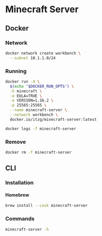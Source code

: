 # Minecraft Server

## Docker

### Network

```sh
docker network create workbench \
  --subnet 10.1.1.0/24
```

### Running

```sh
docker run -d \
  $(echo "$DOCKER_RUN_OPTS") \
  -h minecraft \
  -e EULA=TRUE \
  -e VERSION=1.16.2 \
  -p 25565:25565 \
  --name minecraft-server \
  --network workbench \
  docker.io/itzg/minecraft-server:latest
```

```sh
docker logs -f minecraft-server
```

### Remove

```sh
docker rm -f minecraft-server
```

## CLI

### Installation

#### Homebrew

```sh
brew install --cask minecraft-server
```

### Commands

```sh
minecraft-server -h
```

<!--
### Usage

```sh

``` -->

<!-- ### Issues

#### Docker Machine through VirtualBox

```sh
VBoxManage list vms
```

```sh
VBoxManage controlvm default natpf1 'minecraft-server,tcp,,25565,,25565'
``` -->
